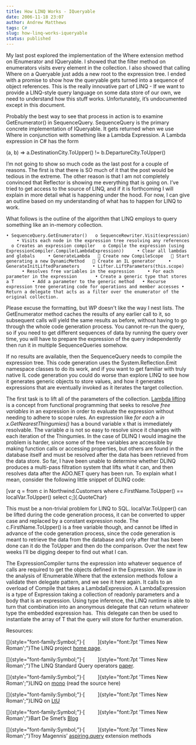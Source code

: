 ```yaml
---
title: How LINQ Works - IQueryable
date: 2006-11-18 23:07
author: Andrew Matthews
tags: C#
slug: how-linq-works-iqueryable
status: published
---
```


My last post explored the implementation of the Where extension method on IEnumerator and IQueryable. I showed that the filter method on enumerators visits every element in the collection. I also showed that calling Where on a Queryable just adds a new root to the expression tree. I ended with a promise to show how the queryable gets turned into a sequence of object references. This is the really innovative part of LINQ - If we want to provide a LINQ-style query language on some data store of our own, we need to understand how this stuff works. Unfortunately, it’s undocumented except in this document.

Probably the best way to see that process in action is to examine GetEnumerator() in SequenceQuery. SequenceQuery is the primary concrete implementation of IQueryable. It gets returned when we use Where in conjunction with something like a Lambda Expression. A Lambda expression in C\# has the form

(a, b) =\> a.DestinationCity.ToUpper() != b.DepartureCity.ToUpper()

I’m not going to show so much code as the last post for a couple of reasons. The first is that there is SO much of it that the post would be tedious in the extreme. The other reason is that I am not completely convinced that Reflector is showing me everything that is going on. I’ve tried to get access to the source of LINQ, and if it is forthcoming I will explain in more detail what is happening under the hood. For now, I can give an outline based on my understanding of what has to happen for LINQ to work.

What follows is the outline of the algorithm that LINQ employs to query something like an in-memory collection.

`• SequenceQuery.GetEnumerator()   o SequenceRewriter.Visit(expression)     • Visits each node in the expression tree resolving any references   o Creates an expression compiler   o Compile the expression (using ExpressionCompiler.Compile(LambdaExpression))     • Clear all lambdas and globals     • GenerateLambda    Create new CompileScope    Start generating a new DynamicMethod    Create an IL generator     • GenerateInitLiftedParameters     • Lifter.LiftParameters(this.scope)       • Resolves free variables in the expression     • For each parameter in the expression       • Create a generic type that stores a T       • Add a parameter to the generic method   • Recurse expression tree generating code for operations and member accesses • Return a delegate that acts as a filter over the enumerator of the original collection.`

Please excuse the formatting, but WP doesn't like the way I nest lists. The GetEnumerator method caches the results of any earlier call to it, so subsequent calls will yield the same results as before, without having to go through the whole code generation process. You cannot re-run the query, so if you need to get different sequences of data by running the query over time, you will have to prepare the expression of the query independently then run it in multiple SequenceQueries somehow.

If no results are available, then the SequenceQuery needs to compile the expression tree. This code generation uses the System.Reflection.Emit namespace classes to do its work, and if you want to get familiar with truly native IL code generation you could do worse than explore LINQ to see how it generates generic objects to store values, and how it generates expressions that are eventually invoked as it iterates the target collection.

The first task is to lift all of the parameters of the collection. [Lambda lifting](http://en.wikipedia.org/wiki/Lambda_Lifting) is a concept from functional programming that seeks to resolve *free variables* in an expression in order to evaluate the expression without needing to adhere to scope rules. An expression like *for each* a *in x.GetNearestThingumies()* has a bound variable x that is immediately resolvable. The variable *a* is not so easy to resolve since it changes with each iteration of the Thingumies. In the case of DLINQ I would imagine the problem is harder, since some of the free variables are accessible by making function calls or accessing properties, but others are found in the database itself and must be resolved after the data has been retrieved from the data store. So far, I have been unable to determine whether DLINQ produces a multi-pass filtration system that lifts what it can, and then resolves data after the ADO.NET query has been run. To explain what I mean, consider the following little snippet of DLINQ code:

[var q = from c in Northwind.Customers where c.FirstName.ToUpper() == localVar.ToUpper() select c;]{.QuoteChar}

This must be a non-trivial problem for LINQ to SQL. localVar.ToUpper() can be lifted during the code generation process, it can be converted to upper case and replaced by a constant expression node. The c.FirstName.ToUpper() is a free variable though, and cannot be lifted in advance of the code generation process, since the code generation is meant to retrieve the data from the database and only after that has been done can it do the ToUpper and then do the comparison. Over the next few weeks I’ll be digging deeper to find out what I can.

The ExpressionCompiler turns the expression into whatever sequence of calls are required to get the objects defined in the Expression. We saw in the analysis of IEnumerable.Where that the extension methods follow a validate then delegate pattern, and we see it here again. It calls to an overload of Compile that takes a LambdaExpression. A LambdaExpression is a type of Expression taking a collection of readonly parameters and a body that is an expression. Using type inference, the LINQ runtime is able to turn that combination into an anonymous delegate that can return whatever type the embedded expression has.  This delegate can then be used to instantiate the array of T that the query will store for further enumeration.

Resources:

[]{style="font-family:Symbol;"}·[         ]{style="font:7pt 'Times New Roman';"}The LINQ project [home page](http://msdn.microsoft.com/data/ref/linq/).

[]{style="font-family:Symbol;"}·[         ]{style="font:7pt 'Times New Roman';"}The LINQ Standard Query operators [paper](http://download.microsoft.com/download/5/8/6/5868081c-68aa-40de-9a45-a3803d8134b8/Standard_Query_Operators.doc).

[]{style="font-family:Symbol;"}·[         ]{style="font:7pt 'Times New Roman';"}LINQ on [mono](http://www.go-mono.com/archive/1.1.14/) (read the source here)

[]{style="font-family:Symbol;"}·[         ]{style="font:7pt 'Times New Roman';"}LINQ on [LtU](http://lambda-the-ultimate.org/node/1253)

[]{style="font-family:Symbol;"}·[         ]{style="font:7pt 'Times New Roman';"}Bart De Smet’s [Blog](http://community.bartdesmet.net/blogs/bart/archive/2006/07/04/4115.aspx)

[]{style="font-family:Symbol;"}·[         ]{style="font:7pt 'Times New Roman';"}Troy Magennis’ [aspiring.query](http://aspiring-technology.com/blogs/troym/archive/2006/10/06/24.aspx) extension methods
